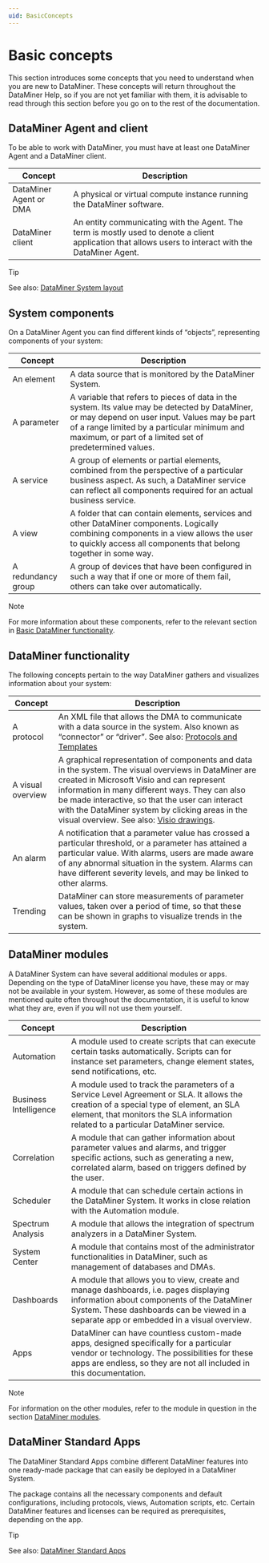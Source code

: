 ```yaml
---
uid: BasicConcepts
---
```


# Basic concepts

This section introduces some concepts that you need to understand when you are new to DataMiner. These concepts will return throughout the DataMiner Help, so if you are not yet familiar with them, it is advisable to read through this section before you go on to the rest of the documentation.

## DataMiner Agent and client

To be able to work with DataMiner, you must have at least one DataMiner Agent and a DataMiner client.

| Concept | Description |
|--|--|
| DataMiner Agent or DMA | A physical or virtual compute instance running the DataMiner software. |
| DataMiner client | An entity communicating with the Agent. The term is mostly used to denote a client application that allows users to interact with the DataMiner Agent. |

> [!TIP]
> See also: [DataMiner System layout](xref:GeneralLayout)

## System components

On a DataMiner Agent you can find different kinds of “objects”, representing components of your system:

| Concept | Description |
|--|--|
| An element | A data source that is monitored by the DataMiner System. |
| A parameter | A variable that refers to pieces of data in the system. Its value may be detected by DataMiner, or may depend on user input. Values may be part of a range limited by a particular minimum and maximum, or part of a limited set of predetermined values. |
| A service | A group of elements or partial elements, combined from the perspective of a particular business aspect. As such, a DataMiner service can reflect all components required for an actual business service. |
| A view | A folder that can contain elements, services and other DataMiner components. Logically combining components in a view allows the user to quickly access all components that belong together in some way. |
| A redundancy group | A group of devices that have been configured in such a way that if one or more of them fail, others can take over automatically. |

> [!NOTE]
> For more information about these components, refer to the relevant section in [Basic DataMiner functionality](xref:Part2BasicFunctionalities#basic-dataminer-functionality).

## DataMiner functionality

The following concepts pertain to the way DataMiner gathers and visualizes information about your system:

| Concept | Description |
|--|--|
| A protocol | An XML file that allows the DMA to communicate with a data source in the system. Also known as “connector” or “driver”. See also: [Protocols and Templates](xref:protocols#protocols-and-templates) |
| A visual overview | A graphical representation of components and data in the system. The visual overviews in DataMiner are created in Microsoft Visio and can represent information in many different ways. They can also be made interactive, so that the user can interact with the DataMiner system by clicking areas in the visual overview. See also: [Visio drawings](xref:visio#visio-drawings). |
| An alarm | A notification that a parameter value has crossed a particular threshold, or a parameter has attained a particular value. With alarms, users are made aware of any abnormal situation in the system. Alarms can have different severity levels, and may be linked to other alarms. |
| Trending | DataMiner can store measurements of parameter values, taken over a period of time, so that these can be shown in graphs to visualize trends in the system. |

## DataMiner modules

A DataMiner System can have several additional modules or apps. Depending on the type of DataMiner license you have, these may or may not be available in your system. However, as some of these modules are mentioned quite often throughout the documentation, it is useful to know what they are, even if you will not use them yourself.

| Concept | Description |
|--|--|
| Automation | A module used to create scripts that can execute certain tasks automatically. Scripts can for instance set parameters, change element states, send notifications, etc. |
| Business Intelligence | A module used to track the parameters of a Service Level Agreement or SLA. It allows the creation of a special type of element, an SLA element, that monitors the SLA information related to a particular DataMiner service. |
| Correlation | A module that can gather information about parameter values and alarms, and trigger specific actions, such as generating a new, correlated alarm, based on triggers defined by the user. |
| Scheduler | A module that can schedule certain actions in the DataMiner System. It works in close relation with the Automation module. |
| Spectrum Analysis | A module that allows the integration of spectrum analyzers in a DataMiner System. |
| System Center | A module that contains most of the administrator functionalities in DataMiner, such as management of databases and DMAs. |
| Dashboards | A module that allows you to view, create and manage dashboards, i.e. pages displaying information about components of the DataMiner System. These dashboards can be viewed in a separate app or embedded in a visual overview. |
| Apps | DataMiner can have countless custom-made apps, designed specifically for a particular vendor or technology. The possibilities for these apps are endless, so they are not all included in this documentation. |

> [!NOTE]
> For information on the other modules, refer to the module in question in the section [DataMiner modules](xref:Part4AdvancedModules).

## DataMiner Standard Apps

The DataMiner Standard Apps combine different DataMiner features into one ready-made package that can easily be deployed in a DataMiner System.

The package contains all the necessary components and default configurations, including protocols, views, Automation scripts, etc. Certain DataMiner features and licenses can be required as prerequisites, depending on the app.

> [!TIP]
> See also: [DataMiner Standard Apps](xref:Part5StandardApps)
